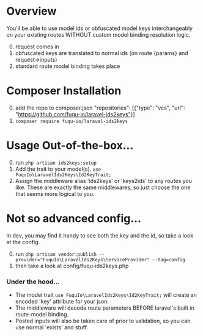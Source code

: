 # Overview

You'll be able to use model ids or obfuscated model keys interchangeably on your existing routes WITHOUT custom model binding resolution logic.

0. request comes in
0. obfuscated keys are translated to normal ids (on route {params} and request->inputs)
0. standard route model binding takes place

# Composer Installation

0. add the repo to composer.json "repositories": [{"type": "vcs", "url": "https://github.com/fuqu-io/laravel-ids2keys"}]
0. `composer require fuqu-io/laravel-ids2keys`


# Usage Out-of-the-box...

0. run `php artisan ids2keys:setup`
0. Add the trait to your model(s).  `use FuquIo\LaravelIds2Keys\Id2KeyTrait;`
0. Assign the middleware alias 'ids2keys' or 'keys2ids' to any routes you like.  These are exactly the same middlewares, so just choose the one that seems more logical to you.

# Not so advanced config...

In dev, you may find it handy to see both the key and the id, so take a look at the config.

0. run `php artisan vendor:publish --provider="FuquIo\LaravelIds2Keys\ServiceProvider" --tag=config`
0. then take a look at config/fuqu-ids2keys.php

### Under the hood...

* The model trait `use FuquIo\LaravelIds2Keys\Id2KeyTrait;` will create an encoded 'key' attribute for your json.
* The middleware will decode route parameters BEFORE laravel's built in route-model binding.
* Posted inputs will also be taken care of prior to validation, so you can use normal 'exists' and stuff.